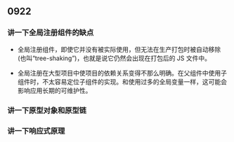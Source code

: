 ## 0922

### 讲一下全局注册组件的缺点

- 全局注册组件，即使它并没有被实际使用，但无法在生产打包时被自动移除 (也叫“tree-shaking”)，也就是说它仍然会出现在打包后的 JS 文件中。

- 全局注册在大型项目中使项目的依赖关系变得不那么明确。在父组件中使用子组件时，不太容易定位子组件的实现。和使用过多的全局变量一样，这可能会影响应用长期的可维护性。

### 讲一下原型对象和原型链

### 讲一下响应式原理

